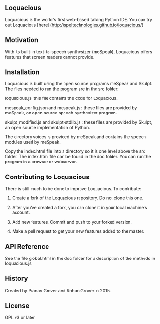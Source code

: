 
## Loquacious
Loquacious is the world's first web-based talking Python IDE. You can try out Loquacious [here] (http://speltechnologies.github.io/loquacious/).

## Motivation
With its built-in text-to-speech synthesizer (meSpeak), Loquacious offers features that screen readers cannot provide. 

## Installation
Loquacious is built using the open source programs meSpeak and Skulpt. The files needed to run the program are in the src folder:

loquacious.js: this file contains the code for Loquacious.

mespeak_config.json and mespeak.js :  these files are provided by meSpeak, an open source speech synthesizer program.

skulpt_modified.js and skulpt-stdlib.js : these files are provided by Skulpt, an open source implementation of Python.

The directory voices is provided by meSpeak and contains the speech modules used by meSpeak.

Copy the index.html file into a directory so it is one level above the src folder. The index.html file can be found in the doc folder. You can run the program in a browser or webserver.

## Contributing to Loquacious
There is still much to be done to improve Loquacious. To contribute:

1. Create a fork of the Loquacious repository. Do not clone this one.

2. After you've created a fork, you can clone it in your local machine's account.

3. Add new features. Commit and push to your forked version.

4. Make a pull request to get your new features added to the master.

## API Reference
See the file global.html in the doc folder for a description of the methods in loquacious.js.

## History
Created by Pranav Grover and Rohan Grover in 2015.

## License
GPL v3 or later
